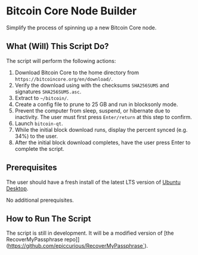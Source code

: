 # Bitcoin Core Node Builder

Simplify the process of spinning up a new Bitcoin Core node.

## What (Will) This Script Do?

The script will perform the following actions:
1. Download Bitcoin Core to the home directory from `https://bitcoincore.org/en/download/`.
2. Verify the download using with the checksums `SHA256SUMS` and signatures `SHA256SUMS.asc`.
3. Extract to `~/bitcoin/`.
4. Create a config file to prune to 25 GB and run in blocksonly mode.
5. Prevent the computer from sleep, suspend, or hibernate due to inactivity. The user must first press `Enter/return` at this step to confirm.
5. Launch `bitcoin-qt`.
6. While the initial block download runs, display the percent synced (e.g. 34%) to the user.
7. After the initial block download completes, have the user press Enter to complete the script.

## Prerequisites

The user should have a fresh install of the latest LTS version of [Ubuntu Desktop](https://ubuntu.com/download/desktop).

No additional prerequisites.

## How to Run The Script

The script is still in development. It will be a modified version of [the RecoverMyPassphrase repo]](https://github.com/epiccurious/RecoverMyPassphrase`).